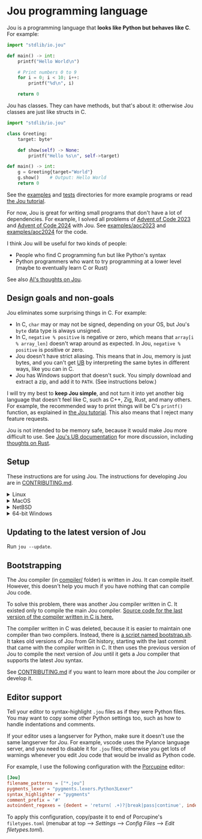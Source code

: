 # Jou programming language

Jou is a programming language that **looks like Python but behaves like C**.
For example:

```python
import "stdlib/io.jou"

def main() -> int:
    printf("Hello World\n")

    # Print numbers 0 to 9
    for i = 0; i < 10; i++:
        printf("%d\n", i)

    return 0
```

Jou has classes. They can have methods, but that's about it:
otherwise Jou classes are just like structs in C.

```python
import "stdlib/io.jou"

class Greeting:
    target: byte*

    def show(self) -> None:
        printf("Hello %s\n", self->target)

def main() -> int:
    g = Greeting{target="World"}
    g.show()    # Output: Hello World
    return 0
```

See the [examples](./examples/) and [tests](./tests/) directories for more example programs
or read [the Jou tutorial](./doc/tutorial.md).

For now, Jou is great for writing small programs that don't have a lot of dependencies.
For example, I solved all problems of
[Advent of Code 2023](https://adventofcode.com/2023/) and
[Advent of Code 2024](https://adventofcode.com/2024/) with Jou. See
[examples/aoc2023](./examples/aoc2023/) and
[examples/aoc2024](./examples/aoc2024/) for the code.

I think Jou will be useful for two kinds of people:
- People who find C programming fun but like Python's syntax
- Python programmers who want to try programming at a lower level (maybe to eventually learn C or Rust)

See also [AI's thoughts on Jou](doc/ai-thoughts.md).


## Design goals and non-goals

Jou eliminates some surprising things in C. For example:
- In C, `char` may or may not be signed, depending on your OS,
    but Jou's `byte` data type is always unsigned.
- In C, `negative % positive` is negative or zero,
    which means that `array[i % array_len]` doesn't wrap around as expected.
    In Jou, `negative % positive` is positive or zero.
- Jou doesn't have strict aliasing.
    This means that in Jou, memory is just bytes,
    and you can't get [UB](doc/ub.md) by interpreting the same bytes in different ways,
    like you can in C.
- Jou has Windows support that doesn't suck.
    You simply download and extract a zip, and add it to `PATH`.
    (See instructions below.)

I will try my best to **keep Jou simple**,
and not turn it into yet another big language that doesn't feel like C,
such as C++, Zig, Rust, and many others.
For example, the recommended way to print things will be C's `printf()` function,
as explained in [the Jou tutorial](./doc/tutorial.md#cs-standard-library-libc).
This also means that I reject many feature requests.

Jou is not intended to be memory safe, because it would make Jou more difficult to use.
See [Jou's UB documentation](./doc/ub.md) for more discussion,
including [thoughts on Rust](./doc/ub.md#rusts-approach-to-ub).


## Setup

These instructions are for using Jou.
The instructions for developing Jou are in [CONTRIBUTING.md](CONTRIBUTING.md).

<details> <summary>Linux</summary>

1. Install the dependencies:
    ```
    $ sudo apt install git llvm-16-dev clang-16 make
    ```
    Let me know if you use a distro that doesn't have `apt`,
    and you need help with this step.
2. Download and compile Jou.
    ```
    $ git clone https://github.com/Akuli/jou
    $ cd jou
    $ make
    ```
3. Run the hello world program to make sure that Jou works:
    ```
    $ ./jou examples/hello.jou
    Hello World
    ```
    You can now run other Jou programs in the same way.
4. (Optional) If you want to run Jou programs with simply `jou filename`
    instead of something like `./jou filename` or `/full/path/to/jou filename`,
    you can add the `jou` directory to your PATH.
    To do so, edit `~/.bashrc` (or whatever other file you have instead, e.g. `~/.zshrc`):
    ```
    $ nano ~/.bashrc
    ```
    Add the following line to the end:
    ```
    export PATH="$PATH:/home/yourname/jou/"
    ```
    Replace `/home/yourname/jou/` with the path to the folder (not the executable file) where you downloaded Jou.
    Note that the `~` character does not work here,
    so you need to use a full path (or `$HOME`) instead.

These LLVM/clang versions are supported:
- LLVM 14 with clang 14
- LLVM 15 with clang 15
- LLVM 16 with clang 16

By default, the `make` command picks the latest available version.
You can also specify the version manually by setting the `LLVM_CONFIG` variable:

```
$ sudo apt install llvm-14-dev clang-14
$ make clean    # Delete files that were compiled with previous LLVM version
$ LLVM_CONFIG=llvm-config-14 make
```

</details>

<details> <summary>MacOS</summary>

MacOS support is new. Please create an issue if something doesn't work.

1. Install Git, make and LLVM 15.
    If you do software development on MacOS, you probably already have Git and make,
    because they come with Xcode Command Line Tools.
    You can use [brew](https://brew.sh/) to install LLVM:
    ```
    $ brew install llvm@15
    ```
2. Download and compile Jou.
    ```
    $ git clone https://github.com/Akuli/jou
    $ cd jou
    $ make
    ```
3. Run the hello world program to make sure that Jou works:
    ```
    $ ./jou examples/hello.jou
    Hello World
    ```
    You can now run other Jou programs in the same way.
4. (Optional) If you want to run Jou programs with simply `jou filename`
    instead of something like `./jou filename` or `/full/path/to/jou filename`,
    you can add the `jou` directory to your PATH.
    To do so, edit `~/.bashrc` (or whatever other file you have instead, e.g. `~/.zshrc`):
    ```
    $ nano ~/.bashrc
    ```
    Add the following line to the end:
    ```
    export PATH="$PATH:/Users/yourname/jou/"
    ```
    Replace `/Users/yourname/jou/` with the path to the folder (not the executable file) where you downloaded Jou.
    Note that the `~` character does not work here,
    so you need to use a full path (or `$HOME`) instead.

</details>

<details> <summary>NetBSD</summary>
Support for NetBSD is still experimental. Please report bugs and
shortcomings.

1. Install the dependencies:
    ```
    # pkgin install bash clang git gmake libLLVM
    ```
    Optionally `diffutils` can be installed for coloured diff outputs.
2. Download and compile Jou.
    ```
    $ git clone https://github.com/Akuli/jou
    $ cd jou
    $ gmake
    ```
3. Run the hello world program to make sure that Jou works:
    ```
    $ ./jou examples/hello.jou
    Hello World
    ```
    You can now run other Jou programs in the same way.
4. (Optional) If you want to run Jou programs with simply `jou
    filename` instead of something like `./jou filename` or
    `/full/path/to/jou filename`, you can add the `jou` directory to
    your PATH.  Refer to the manual page of your login shell for exact
    syntax.

NB: Using Clang and LLVM libraries built as a part of the base system
is not currently supported.

</details>

<details> <summary>64-bit Windows</summary>

1. Go to releases on GitHub. It's in the sidebar at right.
2. Choose a release (latest is probably good) and download a `.zip` file whose name starts with `jou_windows_64bit_`.
3. Extract the zip file somewhere on your computer.
4. You should now have a folder that contains `jou.exe`, lots of `.dll` files, and subfolders named `stdlib` and `mingw64`.
    Add this folder to `PATH`.
    If you don't know how to add a folder to `PATH`,
    you can e.g. search "windows add to path" on youtube.
5. Write Jou code into a file and run `jou filename.jou` on a command prompt.
    Try [the hello world program](examples/hello.jou), for example.

</details>


## Updating to the latest version of Jou

Run `jou --update`.


## Bootstrapping

The Jou compiler (in [compiler/](./compiler/) folder) is written in Jou.
It can compile itself.
However, this doesn't help you much if you have nothing that can compile Jou code.

To solve this problem, there was another Jou compiler written in C.
It existed only to compile the main Jou compiler.
[Source code for the last version of the compiler written in C is here.](https://github.com/Akuli/jou/tree/1c7ce74933aea8a8862fd1d4409735b9fb7a1d7e/bootstrap_compiler)

The compiler written in C was deleted, because it is easier to maintain one compiler than two compilers.
Instead, there is [a script named bootstrap.sh](./bootstrap.sh).
It takes old versions of Jou from Git history,
starting with the last commit that came with the compiler written in C.
It then uses the previous version of Jou to compile the next version of Jou
until it gets a Jou compiler that supports the latest Jou syntax.

See [CONTRIBUTING.md](CONTRIBUTING.md)
if you want to learn more about the Jou compiler or develop it.


## Editor support

Tell your editor to syntax-highlight `.jou` files as if they were Python files.
You may want to copy some other Python settings too,
such as how to handle indentations and comments.

If your editor uses a langserver for Python,
make sure it doesn't use the same langserver for Jou.
For example, vscode uses the Pylance language server,
and you need to disable it for `.jou` files;
otherwise you get lots of warnings whenever you edit
Jou code that would be invalid as Python code.

For example, I use the following configuration with the
[Porcupine](https://github.com/Akuli/porcupine) editor:

```toml
[Jou]
filename_patterns = ["*.jou"]
pygments_lexer = "pygments.lexers.Python3Lexer"
syntax_highlighter = "pygments"
comment_prefix = '#'
autoindent_regexes = {dedent = 'return( .+)?|break|pass|continue', indent = '.*:'}
```

To apply this configuration, copy/paste it to end of Porcupine's `filetypes.toml`
(menubar at top --> *Settings* --> *Config Files* --> *Edit filetypes.toml*).
